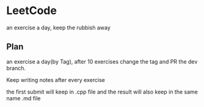 # LeetCode

an exercise a day, keep the rubbish away

## Plan

an exercise a day(by Tag), after 10 exercises change the tag and PR the dev branch.

Keep writing notes after every exercise

the first submit will keep in .cpp file and the result will also keep in the same name .md file
